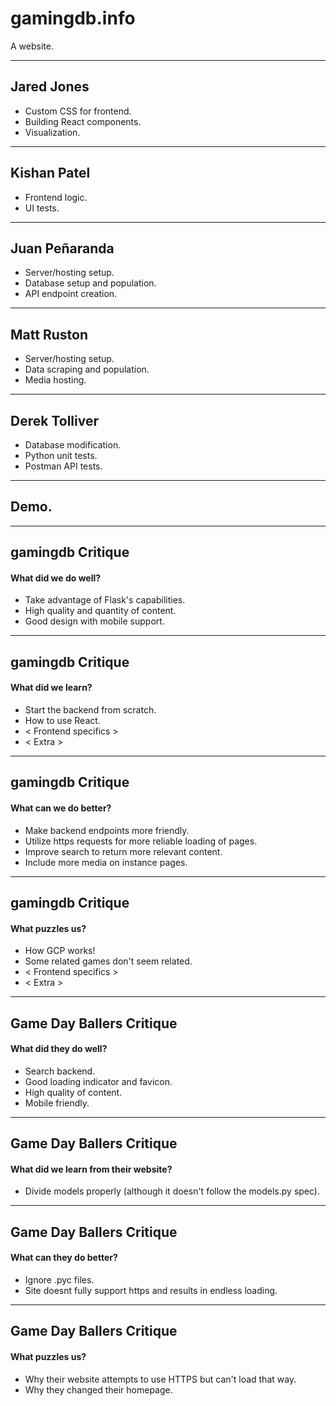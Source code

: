 # gamingdb.info

A website.

---

## Jared Jones

- Custom CSS for frontend.
- Building React components.
- Visualization.

---

## Kishan Patel

- Frontend logic.
- UI tests.

---

## Juan Peñaranda

- Server/hosting setup.
- Database setup and population.
- API endpoint creation.

---

## Matt Ruston

- Server/hosting setup.
- Data scraping and population.
- Media hosting.

---

## Derek Tolliver

- Database modification.
- Python unit tests.
- Postman API tests.

---

## Demo.

---

## gamingdb Critique

#### What did we do well?

- Take advantage of Flask's capabilities.
- High quality and quantity of content.
- Good design with mobile support.

---

## gamingdb Critique

#### What did we learn?

- Start the backend from scratch.
- How to use React.
- < Frontend specifics >
- < Extra >

---

## gamingdb Critique

#### What can we do better?

- Make backend endpoints more friendly.
- Utilize https requests for more reliable loading of pages.
- Improve search to return more relevant content.
- Include more media on instance pages.

---

## gamingdb Critique

#### What puzzles us?

- How GCP works!
- Some related games don't seem related.
- < Frontend specifics >
- < Extra >

---

## Game Day Ballers Critique

#### What did they do well?

- Search backend.
- Good loading indicator and favicon.
- High quality of content.
- Mobile friendly.

---

## Game Day Ballers Critique

#### What did we learn from their website?

- Divide models properly (although it doesn't follow the models.py spec).

---

## Game Day Ballers Critique

#### What can they do better?

- Ignore .pyc files.
- Site doesnt fully support https and results in endless loading.

---

## Game Day Ballers Critique

#### What puzzles us?

- Why their website attempts to use HTTPS but can't load that way.
- Why they changed their homepage.
